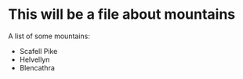 This will be a file about mountains
===================================

A list of some mountains:

* Scafell Pike
* Helvellyn
* Blencathra
